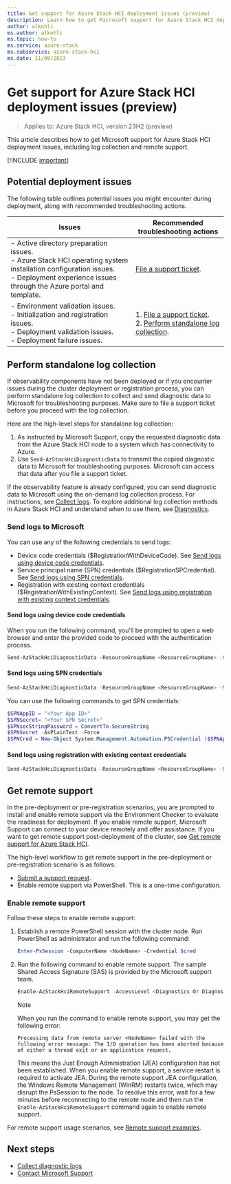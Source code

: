 ```yaml
---
title: Get support for Azure Stack HCI deployment issues (preview)
description: Learn how to get Microsoft support for Azure Stack HCI deployment issues, including log collection and remote support.
author: alkohli
ms.author: alkohli
ms.topic: how-to
ms.service: azure-stack
ms.subservice: azure-stack-hci
ms.date: 11/09/2023
---
```


# Get support for Azure Stack HCI deployment issues (preview)

> Applies to: Azure Stack HCI, version 23H2 (preview)

This article describes how to get Microsoft support for Azure Stack HCI deployment issues, including log collection and remote support.

[!INCLUDE [important](../../includes/hci-preview.md)]

## Potential deployment issues

The following table outlines potential issues you might encounter during deployment, along with recommended troubleshooting actions.

| Issues | Recommended troubleshooting actions |
|--|--|
| - Active directory preparation issues. <br> - Azure Stack HCI operating system installation configuration issues. <br> - Deployment experience issues through the Azure portal and template. | [File a support ticket](/azure/azure-portal/supportability/how-to-create-azure-support-request). |
| - Environment validation issues. <br> - Initialization and registration issues. <br> - Deployment validation issues. <br> - Deployment failure issues. | 1. [File a support ticket](/azure/azure-portal/supportability/how-to-create-azure-support-request). <br> 2. [Perform standalone log collection](#perform-standalone-log-collection). |

## Perform standalone log collection

If observability components have not been deployed or if you encounter issues during the cluster deployment or registration process, you can perform standalone log collection to collect and send diagnostic data to Microsoft for troubleshooting purposes. Make sure to file a support ticket before you proceed with the log collection.

Here are the high-level steps for standalone log collection:

1. As instructed by Microsoft Support, copy the requested diagnostic data from the Azure Stack HCI node to a system which has connectivity to Azure.
1. Use `Send-AzStackHciDiagnosticData` to transmit the copied diagnostic data to Microsoft for troubleshooting purposes. Microsoft can access that data after you file a support ticket.

If the observability feature is already configured, you can send diagnostic data to Microsoft using the on-demand log collection process. For instructions, see [Collect logs](./collect-logs.md). To explore additional log collection methods in Azure Stack HCI and understand when to use them, see [Diagnostics](../concepts/observability.md#diagnostics).

### Send logs to Microsoft

You can use any of the following credentials to send logs:

- Device code credentials ($RegistrationWithDeviceCode). See [Send logs using device code credentials](#send-logs-using-device-code-credentials).
- Service principal name (SPN) credentials ($RegistrationSPCredential). See [Send logs using SPN credentials](#send-logs-using-spn-credentials).
- Registration with existing context credentials ($RegistrationWithExistingContext). See [Send logs using registration with existing context credentials](#send-logs-using-registration-with-existing-context-credentials).

#### Send logs using device code credentials

When you run the following command, you'll be prompted to open a web browser and enter the provided code to proceed with the authentication process.

```powershell
Send-AzStackHciDiagnosticData -ResourceGroupName <ResourceGroupName> -SubscriptionId <SubscriptionId> -TenantId <TenantId> - RegistrationWithDeviceCode -DiagnosticLogPath <LogPath> -RegistrationRegion <RegionName> -Cloud <AzureCloud>    
```

#### Send logs using SPN credentials

```powershell
Send-AzStackHciDiagnosticData -ResourceGroupName <ResourceGroupName> -SubscriptionId <SubscriptionId> -TenantId <TenantId> - RegistrationSPCredential <RegistrationSPCredential> -DiagnosticLogPath <LogPath> -RegistrationRegion <RegionName> -Cloud <AzureCloud>
```

You can use the following commands to get SPN credentials:

```powershell
$SPNAppID = "<Your App ID>"  
$SPNSecret= "<Your SPN Secret>"  
$SPNsecStringPassword = ConvertTo-SecureString  
$SPNSecret -AsPlainText -Force  
$SPNCred = New-Object System.Management.Automation.PSCredential ($SPNAppID, $SPNsecStringPassword)
```

#### Send logs using registration with existing context credentials

```powershell
Send-AzStackHciDiagnosticData -ResourceGroupName <ResourceGroupName> -SubscriptionId <SubscriptionId> -TenantId <TenantId> - RegistrationWithExistingContext -DiagnosticLogPath <LogPath> - RegistrationRegion <RegionName> -Cloud <AzureCloud>        
```

## Get remote support

In the pre-deployment or pre-registration scenarios, you are prompted to install and enable remote support via the Environment Checker to evaluate the readiness for deployment. If you enable remote support, Microsoft Support can connect to your device remotely and offer assistance. If you want to get remote support post-deployment of the cluster, see [Get remote support for Azure Stack HCI](./get-remote-support.md).

The high-level workflow to get remote support in the pre-deployment or pre-registration scenario is as follows:

- [Submit a support request](/azure/azure-portal/supportability/how-to-create-azure-support-request).
- Enable remote support via PowerShell. This is a one-time configuration.

### Enable remote support

Follow these steps to enable remote support:

1. Establish a remote PowerShell session with the cluster node. Run PowerShell as administrator and run the following command:

   ```powershell
   Enter-PsSession -ComputerName <NodeName> -Credential $cred
   ```

1. Run the following command to enable remote support. The sample Shared Access Signature (SAS) is provided by the Microsoft support team.

   ```powershell
   Enable-AzStackHciRemoteSupport -AccessLevel <Diagnostics Or DiagnosticsRepair> -ExpireInMinutes <1440> -SasCredential <Sample SAS> -PassThru
   ```

   > [!NOTE]
   > When you run the command to enable remote support, you may get the following error:
   >
   > `Processing data from remote server <NodeName> failed with the following error message: The I/O operation has been aborted because of either a thread exit or an application request.`
   > 
   > This means the Just Enough Administration (JEA) configuration has not been established. When you enable remote support, a service restart is required to activate JEA. During the remote support JEA configuration, the Windows Remote Management (WinRM) restarts twice, which may disrupt the PsSession to the node. To resolve this error, wait for a few minutes before reconnecting to the remote node and then run the `Enable-AzStackHciRemoteSupport` command again to enable remote support.
   >

For remote support usage scenarios, see [Remote support examples](./get-remote-support.md#remote-support-examples).

## Next steps

- [Collect diagnostic logs](collect-logs.md)
- [Contact Microsoft Support](get-support.md)